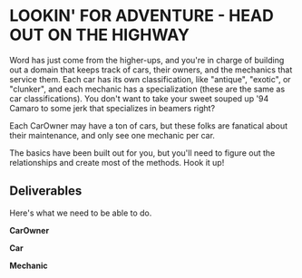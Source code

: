 # LOOKIN' FOR ADVENTURE - HEAD OUT ON THE HIGHWAY

Word has just come from the higher-ups, and you're in charge of building out a domain that keeps track of cars, their owners, and the mechanics that service them.  Each car has its own classification, like "antique", "exotic", or "clunker", and each mechanic has a specialization (these are the same as car classifications).  You don't want to take your sweet souped up '94 Camaro to some jerk that specializes in beamers right?

Each CarOwner may have a ton of cars, but these folks are fanatical about their maintenance, and only see one mechanic per car.

The basics have been built out for you, but you'll need to figure out the relationships and create most of the methods.  Hook it up!

## Deliverables

Here's what we need to be able to do.

**CarOwner**

  <!-- - `CarOwner.all` Get a list of all owners -->

  <!-- - `CarOwner#cars` Get a list of all the cars that a specific owner has -->

  <!-- - `CarOwner#mechanics` Get a list of all the mechanics that a specific owner goes to -->

  <!-- - `CarOwner.average_number_of_cars` Get the average amount of cars owned for all owners -->

**Car**

  <!-- - `Car.all` Get a list of all cars

  - `Car.classifications` Get a list of all car classifications -->

  <!-- - `Car.find_mechanics(classification)` Get a list of mechanics that have an expertise that matches the passed in car classification -->

**Mechanic**

  <!-- - `Mechanic.all` Get a list of all mechanics

  - `Mechanic#cars` Get a list of all cars that a mechanic services -->

  <!-- - `Mechanic#car_owners` Get a list of all the car owners that go to a specific mechanic

  - `Mechanic#car_owners_names` Get a list of the names of all car owners who go to a specific mechanic -->
